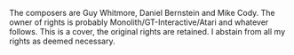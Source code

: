 The composers are Guy Whitmore, Daniel Bernstein and Mike Cody. The owner of rights is probably Monolith/GT-Interactive/Atari and whatever follows. This is a cover, the original rights are retained. I abstain from all my rights as deemed necessary.
